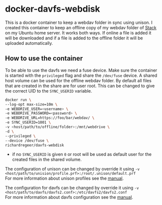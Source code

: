 # docker-davfs-webdisk
This is a docker container to keep a webdav folder in sync using unison.
I created this container to keep an offline copy of my webdav folder of [Stack](https://www.transip.nl/stack/) on my Ubuntu home server.
It works both ways. If online a file is added it will be downloaded and if a file is added to the offline folder it will be uploaded automatically.

## How to use the container
To be able to use the davfs we need a fuse device. Make sure the container is started with the `privileged` flag and share the `/dev/fuse` device.
A shared host volume can be used for the offline webdav folder. By default all files that are created in the share are for user root. This can be changed to give the correct UID to the `SYNC_USERID` variable.

```bash
docker run \
--log-opt max-size=10m \
-e WEBDRIVE_USER=<username> \
-e WEBDRIVE_PASSWORD=<password> \
-e WEBDRIVE_URL=https://foo/bar/webdav/ \
-e SYNC_USERID=1001 \
-v <host/path/to/offline/folder>:/mnt/webdrive \
-d \
--privileged \
--device /dev/fuse \
richardregeer/davfs-webdisk
```

- if no `SYNC_USERID` is given `0` or root will be used as default user for the created files in the shared volume.

The configuration of unison can be changed by override it using `-v <host/path/to/unision/profile.prf>:/root/.unison/default.prf`  
For more information about unison profiles see the [manual](https://www.cis.upenn.edu/~bcpierce/unison/download/releases/stable/unison-manual.html#profileegs).

The configuration for davfs can be changed by override it using `-v <host/path/to/davfs/davfs2.conf>:/etc/davfs2/davfs2.conf`  
For more information about davfs configuration see the [manual](https://www.systutorials.com/docs/linux/man/5-davfs2.conf/).